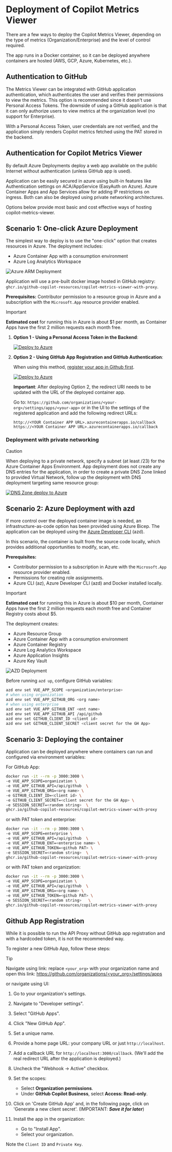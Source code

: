 # Deployment of Copilot Metrics Viewer

There are a few ways to deploy the Copilot Metrics Viewer, depending on the type of metrics (Organization/Enterprise) and the level of control required.

The app runs in a Docker container, so it can be deployed anywhere containers are hosted (AWS, GCP, Azure, Kubernetes, etc.).

## Authentication to GitHub

The Metrics Viewer can be integrated with GitHub application authentication, which authenticates the user and verifies their permissions to view the metrics. This option is recommended since it doesn't use Personal Access Tokens. The downside of using a GitHub application is that it can only authorize users to view metrics at the organization level (no support for Enterprise).

With a Personal Access Token, user credentials are not verified, and the application simply renders Copilot metrics fetched using the PAT stored in the backend.

## Authentication for Copilot Metrics Viewer

By default Azure Deployments deploy a web app available on the public Internet without authentication (unless GitHub app is used).

Application can be easily secured in azure using built-in features like Authentication settings on ACA/AppService (EasyAuth on Azure). Azure Container Apps and App Services allow for adding IP restrictions on ingress. Both can also be deployed using private networking architectures. 

Options below provide most basic and cost effective ways of hosting copilot-metrics-viewer.

## Scenario 1: One-click Azure Deployment

The simplest way to deploy is to use the "one-click" option that creates resources in Azure. The deployment includes:

* Azure Container App with a consumption environment
* Azure Log Analytics Workspace

![Azure ARM Deployment](./azure-deploy/arm-deployment.png)

Application will use a pre-built docker image hosted in GitHub registry: `ghcr.io/github-copilot-resources/copilot-metrics-viewer-with-proxy`.

**Prerequisites:** Contributor permission to a resource group in Azure and a subscription with the `Microsoft.App` resource provider enabled.

> [!IMPORTANT]
> **Estimated cost** for running this in Azure is about $1 per month, as Container Apps have the first 2 million requests each month free.

1. **Option 1 - Using a Personal Access Token in the Backend**:

    [![Deploy to Azure](https://aka.ms/deploytoazurebutton)](https://portal.azure.com/#create/Microsoft.Template/uri/https%3A%2F%2Fraw.githubusercontent.com%2Fgithub-copilot-resources%2Fcopilot-metrics-viewer%2Fmain%2Fazure-deploy%2Fwith-token%2Fazuredeploy.json/uiFormDefinitionUri/https%3A%2F%2Fraw.githubusercontent.com%2Fgithub-copilot-resources%2Fcopilot-metrics-viewer%2Fmain%2Fazure-deploy%2Fwith-token%2Fportal.json)

2. **Option 2 - Using GitHub App Registration and GitHub Authentication**:

    When using this method, [register your app in Github first](#github-app-registration).

    [![Deploy to Azure](https://aka.ms/deploytoazurebutton)](https://portal.azure.com/#create/Microsoft.Template/uri/https%3A%2F%2Fraw.githubusercontent.com%2Fgithub-copilot-resources%2Fcopilot-metrics-viewer%2Fmain%2Fazure-deploy%2Fwith-app-registration%2Fazuredeploy.json/uiFormDefinitionUri/https%3A%2F%2Fraw.githubusercontent.com%2Fgithub-copilot-resources%2Fcopilot-metrics-viewer%2Fmain%2Fazure-deploy%2Fwith-app-registration%2Fportal.json)

    **Important**: After deploying Option 2, the redirect URI needs to be updated with the URL of the deployed container app.

    Go to: `https://github.com/organizations/<your-org>/settings/apps/<your-app>` or in the UI to the settings of the registered application and add the following redirect URLs:

    ```
    http://<YOUR Container APP URL>.azurecontainerapps.io/callback
    https://<YOUR Container APP URL>.azurecontainerapps.io/callback
    ```

### Deployment with private networking

> [!CAUTION]
> When deploying to a private network, specify a subnet (at least /23) for the Azure Container Apps Environment.
App deployment does not create any DNS entries for the application, in order to create a private DNS Zone linked to provided Virtual Network, follow up the deployment with DNS deployment targeting same resource group:
>
>[![DNS Zone deploy to Azure](https://aka.ms/deploytoazurebutton)](https://portal.azure.com/#create/Microsoft.Template/uri/https%3A%2F%2Fraw.githubusercontent.com%2Fgithub-copilot-resources%2Fcopilot-metrics-viewer%2Fmain%2Fazure-deploy%2Fdns%2Fazuredeploy.json)

## Scenario 2: Azure Deployment with azd

If more control over the deployed container image is needed, an infrastructure-as-code option has been provided using Azure Bicep. The application can be deployed using the [Azure Developer CLI](https://aka.ms/azd) (azd).

In this scenario, the container is built from the source code locally, which provides additional opportunities to modify, scan, etc.

**Prerequisites:** 
- Contributor permission to a subscription in Azure with the `Microsoft.App` resource provider enabled.
- Permissions for creating role assignments.
- Azure CLI (az), Azure Developer CLI  (azd) and Docker installed locally.

> [!IMPORTANT]
> **Estimated cost** for running this in Azure is about $10 per month, Container Apps have the first 2 million requests each month free and Container Registry costs about $5.

The deployment creates:

* Azure Resource Group
* Azure Container App with a consumption environment
* Azure Container Registry
* Azure Log Analytics Workspace
* Azure Application Insights
* Azure Key Vault

![AZD Deployment](./azure-deploy/azd-deployment.png)

Before running `azd up`, configure GitHub variables:

```bash
azd env set VUE_APP_SCOPE <organization/enterprise>
# when using organization
azd env set VUE_APP_GITHUB_ORG <org name>
# when using enterprise
azd env set VUE_APP_GITHUB_ENT <ent name>
azd env set VUE_APP_GITHUB_API /api/github
azd env set GITHUB_CLIENT_ID <client id>
azd env set GITHUB_CLIENT_SECRET <client secret for the GH App>
```

## Scenario 3: Deploying the container

Application can be deployed anywhere where containers can run and configured via environment variables:

For GitHub App:

```bash
docker run -it --rm -p 3000:3000 \
-e VUE_APP_SCOPE=organization \
-e VUE_APP_GITHUB_API=/api/github  \
-e VUE_APP_GITHUB_ORG=<org name> \
-e GITHUB_CLIENT_ID=<client id> \
-e GITHUB_CLIENT_SECRET=<client secret for the GH App> \
-e SESSION_SECRET=<random string>  \
ghcr.io/github-copilot-resources/copilot-metrics-viewer-with-proxy
```

or with PAT token and enterprise:

```bash
docker run -it --rm -p 3000:3000 \
-e VUE_APP_SCOPE=enterprise \
-e VUE_APP_GITHUB_API=/api/github  \
-e VUE_APP_GITHUB_ENT=<enterprise name> \
-e VUE_APP_GITHUB_TOKEN=<github PAT> \
-e SESSION_SECRET=<random string>  \
ghcr.io/github-copilot-resources/copilot-metrics-viewer-with-proxy
```

or with PAT token and organization:

```bash
docker run -it --rm -p 3000:3000 \
-e VUE_APP_SCOPE=organization \
-e VUE_APP_GITHUB_API=/api/github  \
-e VUE_APP_GITHUB_ORG=<org name> \
-e VUE_APP_GITHUB_TOKEN=<github PAT> \
-e SESSION_SECRET=<random string>   \
ghcr.io/github-copilot-resources/copilot-metrics-viewer-with-proxy
```

## Github App Registration

While it is possible to run the API Proxy without GitHub app registration and with a hardcoded token, it is not the recommended way.

To register a new GitHub App, follow these steps:

> [!TIP]
> Navigate using link: replace `<your_org>` with your organization name and open this link:
[https://github.com/organizations/<your_org>/settings/apps](https://github.com/organizations/<your_org>/settings/apps)

or navigate using UI:
1. Go to your organization's settings.
2. Navigate to "Developer settings".
3. Select "GitHub Apps".
4. Click "New GitHub App".

1. Set a unique name.
2. Provide a home page URL: your company URL or just `http://localhost`.
3. Add a callback URL for `http://localhost:3000/callback`. (We'll add the real redirect URL after the application is deployed.)
4. Uncheck the "Webhook -> Active" checkbox.
5. Set the scopes:
   - Select **Organization permissions**.
   - Under **GitHub Copilot Business**, select **Access: Read-only**.
6. Click on 'Create GitHub App' and, in the following page, click on 'Generate a new client secret'. (IMPORTANT: _**Save it for later**_)
7. Install the app in the organization:
   - Go to "Install App".
   - Select your organization.

Note the `Client ID` and `Private Key`.